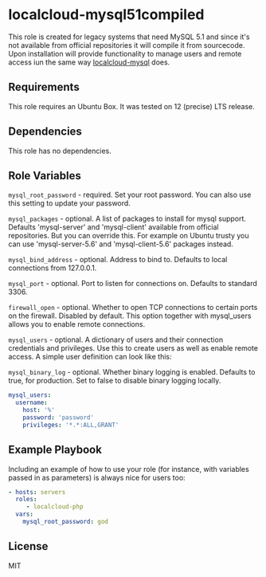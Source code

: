 localcloud-mysql51compiled
=========

This role is created for legacy systems that need MySQL 5.1 and since it's not available from official repositories it will compile it from sourcecode.
Upon installation will provide functionality to manage users and remote access iun the same way [localcloud-mysql](https://github.com/dmitrybelyakov/ansible-localcloud-mysql) does.

Requirements
------------

This role requires an Ubuntu Box. It was tested on 12 (precise) LTS release.

Dependencies
------------

This role has no dependencies.


Role Variables
--------------

`mysql_root_password` - required. Set your root password. You can also use this setting to update your password.

`mysql_packages` - optional. A list of packages to install for mysql support. Defaults 'mysql-server' and 'mysql-client' available from official repositories. But you can override this. For example on Ubuntu trusty you can use 'mysql-server-5.6' and 'mysql-client-5.6' packages instead.

`mysql_bind_address` - optional. Address to bind to. Defaults to local connections from 127.0.0.1.

`mysql_port` - optional. Port to listen for connections on. Defaults to standard 3306.

`firewall_open` - optional. Whether to open TCP connections to certain ports on the firewall. Disabled by default. This option together with mysql_users allows you to enable remote connections.

`mysql_users` - optional. A dictionary of users and their connection credentials and privileges. Use this to create users as well as enable remote access. A simple user definition can look like this:

`mysql_binary_log` - optional. Whether binary logging is enabled. Defaults to true, for production. Set to false to disable binary logging locally.

```yml
mysql_users:
  username:
    host: '%'
    password: 'password'
    privileges: '*.*:ALL,GRANT'
```

Example Playbook
----------------

Including an example of how to use your role (for instance, with variables passed in as parameters) is always nice for users too:

```yml
- hosts: servers
  roles:
     - localcloud-php
  vars:
    mysql_root_password: god
```

License
-------

MIT

